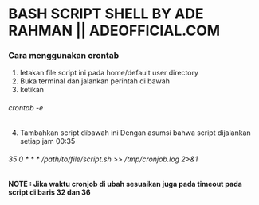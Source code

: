 # BASH SCRIPT SHELL BY ADE RAHMAN || ADEOFFICIAL.COM 

### Cara menggunakan crontab 
1. letakan file script ini pada home/default user directory
2. Buka terminal dan jalankan perintah di bawah
3. ketikan
######    crontab -e
4. Tambahkan script dibawah ini Dengan asumsi bahwa script dijalankan setiap jam 00:35 
######    35 0 * * * /path/to/file/script.sh >> /tmp/cronjob.log 2>&1

#### NOTE : Jika waktu cronjob di ubah sesuaikan juga pada timeout pada script di baris 32 dan 36
